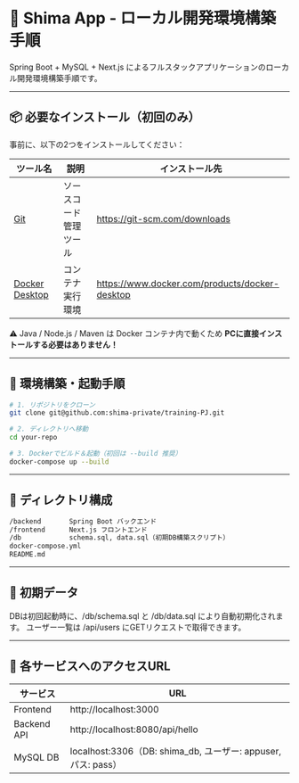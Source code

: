 # 🌱 Shima App - ローカル開発環境構築手順

Spring Boot + MySQL + Next.js によるフルスタックアプリケーションのローカル開発環境構築手順です。

---

## 📦 必要なインストール（初回のみ）

事前に、以下の2つをインストールしてください：

| ツール名 | 説明 | インストール先 |
|----------|------|----------------|
| [Git](https://git-scm.com/downloads) | ソースコード管理ツール | https://git-scm.com/downloads |
| [Docker Desktop](https://www.docker.com/products/docker-desktop) | コンテナ実行環境 | https://www.docker.com/products/docker-desktop |

⚠️ Java / Node.js / Maven は Docker コンテナ内で動くため **PCに直接インストールする必要はありません！**

---

## 🚀 環境構築・起動手順

```bash
# 1. リポジトリをクローン
git clone git@github.com:shima-private/training-PJ.git

# 2. ディレクトリへ移動
cd your-repo

# 3. Dockerでビルド＆起動（初回は --build 推奨）
docker-compose up --build
```

---

## 📁 ディレクトリ構成

```bash
/backend       Spring Boot バックエンド
/frontend      Next.js フロントエンド
/db            schema.sql, data.sql（初期DB構築スクリプト）
docker-compose.yml
README.md
```

---

## 🧪 初期データ

DBは初回起動時に、/db/schema.sql と /db/data.sql により自動初期化されます。
ユーザー一覧は /api/users にGETリクエストで取得できます。

---

## 🔗 各サービスへのアクセスURL

| サービス | URL |
|----------|------|
| Frontend | http://localhost:3000 |
| Backend API | http://localhost:8080/api/hello |
| MySQL DB | localhost:3306（DB: shima_db, ユーザー: appuser, パス: pass） |
